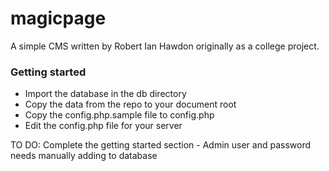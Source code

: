 # magicpage
A simple CMS written by Robert Ian Hawdon originally as a college project.

### Getting started

* Import the database in the db directory
* Copy the data from the repo to your document root
* Copy the config.php.sample file to config.php
* Edit the config.php file for your server

TO DO: Complete the getting started section - Admin user and password needs manually adding to database
